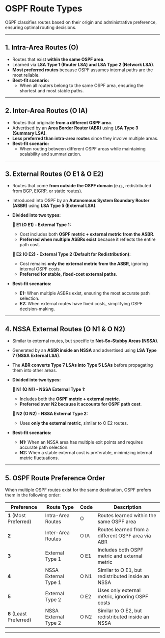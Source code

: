 # OSPF Route Types

OSPF classifies routes based on their origin and administrative preference, ensuring optimal routing decisions.

---

## 1. Intra-Area Routes (**O**)
- Routes that exist **within the same OSPF area**.
- Learned via **LSA Type 1 (Router LSA) and LSA Type 2 (Network LSA)**.
- **Most preferred routes** because OSPF assumes internal paths are the most reliable.
- **Best-fit scenario:**
  - When all routers belong to the same OSPF area, ensuring the shortest and most stable paths.

---

## 2. Inter-Area Routes (**O IA**)
- Routes that originate **from a different OSPF area**.
- Advertised by an **Area Border Router (ABR)** using **LSA Type 3 (Summary LSA)**.
- **Less preferred than intra-area routes** since they involve multiple areas.
- **Best-fit scenario:**
  - When routing between different OSPF areas while maintaining scalability and summarization.

---

## 3. External Routes (**O E1 & O E2**)
- Routes that come **from outside the OSPF domain** (e.g., redistributed from BGP, EIGRP, or static routes).
- Introduced into OSPF by an **Autonomous System Boundary Router (ASBR)** using **LSA Type 5 (External LSA)**.
- **Divided into two types:**

  **🔹 E1 (O E1) - External Type 1:**
  - Cost includes both **OSPF metric + external metric from the ASBR**.
  - **Preferred when multiple ASBRs exist** because it reflects the entire path cost.

  **🔹 E2 (O E2) - External Type 2 (Default for Redistribution):**
  - Cost remains **only the external metric from the ASBR**, ignoring internal OSPF costs.
  - **Preferred for stable, fixed-cost external paths**.

- **Best-fit scenarios:**
  - **E1:** When multiple ASBRs exist, ensuring the most accurate path selection.
  - **E2:** When external routes have fixed costs, simplifying OSPF decision-making.

---

## 4. NSSA External Routes (**O N1 & O N2**)
- Similar to external routes, but specific to **Not-So-Stubby Areas (NSSA)**.
- Generated by an **ASBR inside an NSSA** and advertised using **LSA Type 7 (NSSA External LSA)**.
- The **ABR converts Type 7 LSAs into Type 5 LSAs** before propagating them into other areas.
- **Divided into two types:**

  **🔹 N1 (O N1) - NSSA External Type 1:**
  - Includes both the **OSPF metric + external metric**.
  - **Preferred over N2 because it accounts for OSPF path cost**.

  **🔹 N2 (O N2) - NSSA External Type 2:**
  - Uses **only the external metric**, similar to O E2 routes.

- **Best-fit scenarios:**
  - **N1:** When an NSSA area has multiple exit points and requires accurate path selection.
  - **N2:** When a stable external cost is preferable, minimizing internal metric fluctuations.

---

## 5. OSPF Route Preference Order
When multiple OSPF routes exist for the same destination, OSPF prefers them in the following order:

| **Preference**          | **Route Type**       | **Code** | **Description**                                   |
| ----------------------- | -------------------- | -------- | ------------------------------------------------- |
| **1** (Most Preferred)  | Intra-Area Routes    | O        | Routes learned within the same OSPF area          |
| **2**                   | Inter-Area Routes    | O IA     | Routes learned from a different OSPF area via ABR |
| **3**                   | External Type 1      | O E1     | Includes both OSPF metric and external metric     |
| **4**                   | NSSA External Type 1 | O N1     | Similar to O E1, but redistributed inside an NSSA |
| **5**                   | External Type 2      | O E2     | Uses only external metric, ignoring OSPF costs    |
| **6** (Least Preferred) | NSSA External Type 2 | O N2     | Similar to O E2, but redistributed inside an NSSA |

---


